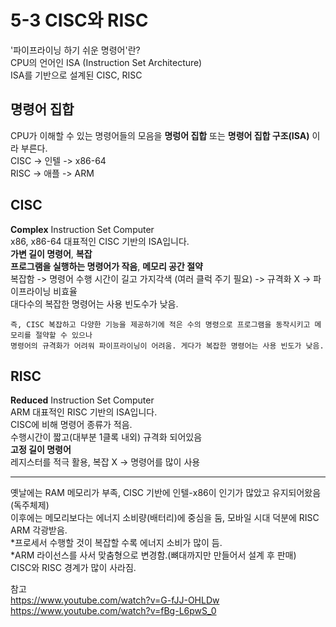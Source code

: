 # 5-3 CISC와 RISC
'파이프라이닝 하기 쉬운 명령어'란?   
CPU의 언어인 ISA (Instruction Set Architecture)   
ISA를 기반으로 설계된 CISC, RISC   

## 명령어 집합
CPU가 이해할 수 있는 명령어들의 모음을 **명렁어 집합** 또는 **명령어 집합 구조(ISA)** 이라 부른다.   
CISC -> 인텔 -> x86-64   
RISC -> 애플 -> ARM

## CISC
**Complex** Instruction Set Computer   
x86, x86-64 대표적인 CISC 기반의 ISA입니다.   
**가변 길이 명령어**, **복잡**   
**프로그램을 실행하는 명령어가 작음**, **메모리 공간 절약**   
복잡함 -> 명령어 수행 시간이 길고 가지각색 (여러 클럭 주기 필요) -> 규격화 X -> 파이프라이닝 비효율   
대다수의 복잡한 명령어는 사용 빈도수가 낮음.    
```
즉, CISC 복잡하고 다양한 기능을 제공하기에 적은 수의 명령으로 프로그램을 동작시키고 메모리를 절약할 수 있으나
명령어의 규격화가 어려워 파이프라이닝이 어려움. 게다가 복잡한 명령어는 사용 빈도가 낮음.
```

## RISC
**Reduced** Instruction Set Computer   
ARM 대표적인 RISC 기반의 ISA입니다.   
CISC에 비해 명령어 종류가 적음.   
수행시간이 짧고(대부분 1클록 내외) 규격화 되어있음   
**고정 길이 명령어**   
레지스터를 적극 활용, 복잡 X -> 명령어를 많이 사용   

<hr>

옛날에는 RAM 메모리가 부족, CISC 기반에 인텔-x86이 인기가 많았고 유지되어왔음(독주체제)   
이후에는 메모리보다는 에너지 소비량(배터리)에 중심을 둠, 모바일 시대 덕분에 RISC ARM 각광받음.   
*프로세서 수행할 것이 복잡할 수록 에너지 소비가 많이 듬.   
*ARM 라이선스를 사서 맞춤형으로 변경함.(뼈대까지만 만들어서 설계 후 판매)   
CISC와 RISC 경계가 많이 사라짐.   
   

참고   
https://www.youtube.com/watch?v=G-fJJ-OHLDw   
https://www.youtube.com/watch?v=fBg-L6pwS_0   

